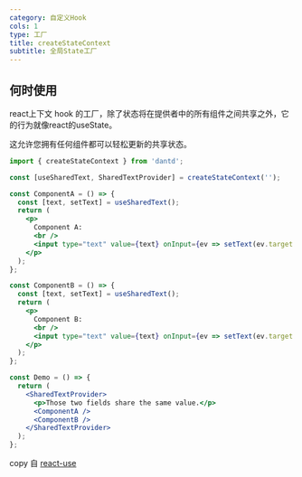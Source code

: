 ```yaml
---
category: 自定义Hook
cols: 1
type: 工厂
title: createStateContext
subtitle: 全局State工厂
---
```


## 何时使用

react上下文 hook 的工厂，除了状态将在提供者中的所有组件之间共享之外，它的行为就像react的useState。

这允许您拥有任何组件都可以轻松更新的共享状态。


```jsx
import { createStateContext } from 'dantd';

const [useSharedText, SharedTextProvider] = createStateContext('');

const ComponentA = () => {
  const [text, setText] = useSharedText();
  return (
    <p>
      Component A:
      <br />
      <input type="text" value={text} onInput={ev => setText(ev.target.value)} />
    </p>
  );
};

const ComponentB = () => {
  const [text, setText] = useSharedText();
  return (
    <p>
      Component B:
      <br />
      <input type="text" value={text} onInput={ev => setText(ev.target.value)} />
    </p>
  );
};

const Demo = () => {
  return (
    <SharedTextProvider>
      <p>Those two fields share the same value.</p>
      <ComponentA />
      <ComponentB />
    </SharedTextProvider>
  );
};
```


copy 自 [react-use](https://github.com/streamich/react-use/blob/master/docs/createStateContext.md)

